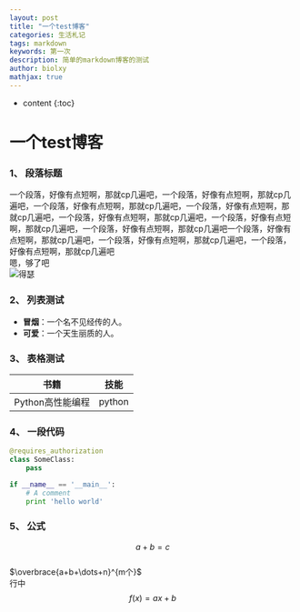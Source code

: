 ```yaml
---
layout: post
title: "一个test博客"
categories: 生活札记
tags: markdown
keywords: 第一次
description: 简单的markdown博客的测试
author: biolxy
mathjax: true
---
```


* content
{:toc}





# 一个test博客


### 1、 段落标题
一个段落，好像有点短啊，那就cp几遍吧，一个段落，好像有点短啊，那就cp几遍吧，一个段落，好像有点短啊，那就cp几遍吧，一个段落，好像有点短啊，那就cp几遍吧，一个段落，好像有点短啊，那就cp几遍吧，一个段落，好像有点短啊，那就cp几遍吧，一个段落，好像有点短啊，那就cp几遍吧一个段落，好像有点短啊，那就cp几遍吧，一个段落，好像有点短啊，那就cp几遍吧，一个段落，好像有点短啊，那就cp几遍吧  
嗯，够了吧  
![得瑟](https://ws3.sinaimg.cn/large/6af89bc8gw1f8q3b3qu9xg205z0423yj.gif)

### 2、 列表测试
- **冒烟**：一个名不见经传的人。
- **可爱**：一个天生丽质的人。

### 3、 表格测试
 
| 书籍 | 技能 |
| ---- | ----|  
| Python高性能编程 | python |  

### 4、 一段代码

```python
@requires_authorization
class SomeClass:
    pass

if __name__ == '__main__':
    # A comment
    print 'hello world'
```

### 5、 公式

$$a + b = c$$  
$\overbrace{a+b+\dots+n}^{m个}$    
行中 $$ f(x) = ax + b $$
